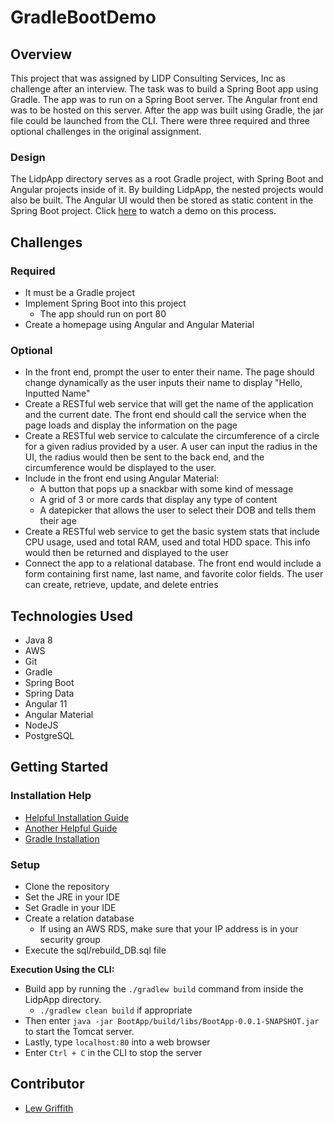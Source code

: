 # GradleBootDemo

## Overview
This project that was assigned by LIDP Consulting Services, Inc as challenge after an interview. The task was to build a Spring Boot app using Gradle. The app was to run on a Spring Boot server. The Angular front end was to be hosted on this server. After the app was built using Gradle, the jar file could be launched from the CLI. There were three required and three optional challenges in the original assignment. 
### Design
The LidpApp directory serves as a root Gradle project, with Spring Boot and Angular projects inside of it. By building LidpApp, the nested projects would also be built. The Angular UI would then be stored as static content in the Spring Boot project. Click [here](https://www.youtube.com/watch?v=-P3FlYj_yHs) to watch a demo on this process.
## Challenges
### Required
* It must be a Gradle project
* Implement Spring Boot into this project
    * The app should run on port 80
* Create a homepage using Angular and Angular Material
### Optional
* In the front end, prompt the user to enter their name. The page should change dynamically as the user inputs their name to display "Hello, Inputted Name"
* Create a RESTful web service that will get the name of the application and the current date. The front end should call the service when the page loads and display the information on the page
* Create a RESTful web service to calculate the circumference of a circle for a given radius provided by a user. A user can input the radius in the UI, the radius would then be sent to the back end, and the circumference would be displayed to the user.
* Include in the front end using Angular Material:
    * A button that pops up a snackbar with some kind of message
    * A grid of 3 or more cards that display any type of content
    * A datepicker that allows the user to select their DOB and tells them their age
* Create a RESTful web service to get the basic system stats that include CPU usage, used and total RAM, used and total HDD space. This info would then be returned and displayed to the user
* Connect the app to a relational database. The front end would include a form containing first name, last name, and favorite color fields. The user can create, retrieve, update, and delete entries

## Technologies Used
* Java 8
* AWS
* Git
* Gradle
* Spring Boot
* Spring Data
* Angular 11
* Angular Material
* NodeJS
* PostgreSQL

## Getting Started

### Installation Help
* [Helpful Installation Guide](https://github.com/201130-JavaFS/Environment-Installation-Guide)
* [Another Helpful Guide](https://github.com/vinayingalahalli/roc_revature_201910/tree/master/installation%20guide)
* [Gradle Installation](https://gradle.org/install/)

### Setup
* Clone the repository
* Set the JRE in your IDE
* Set Gradle in your IDE
* Create a relation database
    * If using an AWS RDS, make sure that your IP address is in your security group
* Execute the sql/rebuild_DB.sql file

**Execution Using the CLI:**
* Build app by running the `./gradlew build` command from inside the LidpApp directory.
    * `./gradlew clean build` if appropriate
* Then enter `java -jar BootApp/build/libs/BootApp-0.0.1-SNAPSHOT.jar` to start the Tomcat server.
* Lastly, type `localhost:80` into a web browser 
* Enter `Ctrl + C` in the CLI to stop the server

## Contributor
* [Lew Griffith](https://github.com/logriffith)


